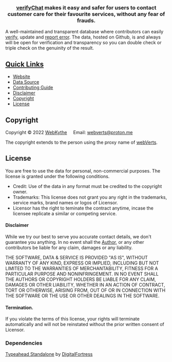 

<div align="center">
  <h3><a href="https://github.com/webKythe/verifyChat"> verifyChat</a> makes it easy and safer for users to contact customer care for their favourite services, without any fear of frauds.</h3> 
</div>


A well-maintained and transparent database where contributors can easily [verify](https://github.com/webKythe/verifyChat/tree/main/sources), update and [report error](https://github.com/webKythe/verifyChat/issues). The data, hosted on Github, is and always will be open for verification and transparency so you can double check or triple check on the genuinity of the result. 



## <ins>Quick Links</ins>
 * [Website](#)
 * [Data Source](#)
 * [Contributing Guide](#)
 * [Disclaimer]()
 * [Copyright]()
 * [License]()
 


## Copyright


Copyright © 2022 [WebKythe](https://github.com/webKythe) &nbsp;  &nbsp; 
Email: <webverts@proton.me>

The copyright extends to the person using the proxy name of [webVerts](https://github.com/webVerts).



## License

You are free to use the data for personal, non-commercial purposes. The license is granted under the following conditions.

* Credit: Use of the data in any format must be credited to the copyright owner.
* Trademarks: This license does not grant you any right in the trademarks, service marks, brand names or logos of Licensor.
* Licensor has the right to teminate the contract anytime, incase the licensee replicate a similar or competing service.


 #### Disclaimer
 While we try our best to serve you accurate contact details, we don't guarantee you anything. In no event shall the [Author](https://github.com/webVerts), or any other contributors be liable for any claim, damages or any liability.
 
 THE SOFTWARE, DATA & SERVICE IS PROVIDED "AS IS", WITHOUT WARRANTY OF ANY KIND, EXPRESS OR
IMPLIED, INCLUDING BUT NOT LIMITED TO THE WARRANTIES OF MERCHANTABILITY,
FITNESS FOR A PARTICULAR PURPOSE AND NONINFRINGEMENT. IN NO EVENT SHALL THE
AUTHORS OR COPYRIGHT HOLDERS BE LIABLE FOR ANY CLAIM, DAMAGES OR OTHER
LIABILITY, WHETHER IN AN ACTION OF CONTRACT, TORT OR OTHERWISE, ARISING FROM,
OUT OF OR IN CONNECTION WITH THE SOFTWARE OR THE USE OR OTHER DEALINGS IN
THE SOFTWARE.

 #### Termination. 
If you violate the terms of this license, your rights will terminate automatically and will not be reinstated without the prior written consent of Licensor. 

### Dependencies

[Typeahead Standalone](https://github.com/digitalfortress-tech/typeahead-standalone) by [DigitalFortress](https://digitalfortress.tech/)


